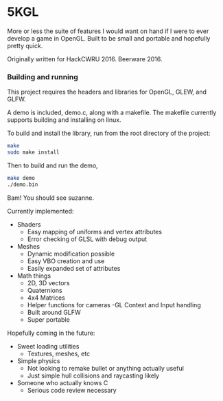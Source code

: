 # 5KGL
More or less the suite of features I would want on hand if I were to ever develop a game in OpenGL. Built to be small and portable and hopefully pretty quick.

Originally written for HackCWRU 2016. Beerware 2016.

### Building and running
This project requires the headers and libraries for OpenGL, GLEW, and GLFW.

A demo is included, demo.c, along with a makefile. The makefile currently supports building and installing on linux.

To build and install the library, run from the root directory of the project:
```bash
make
sudo make install
```

Then to build and run the demo,
```bash
make demo
./demo.bin
```

Bam! You should see suzanne.

Currently implemented:
- Shaders
    - Easy mapping of uniforms and vertex attributes
    - Error checking of GLSL with debug output
- Meshes
    - Dynamic modification possible
    - Easy VBO creation and use
    - Easily expanded set of attributes
- Math things
    - 2D, 3D vectors
    - Quaternions
    - 4x4 Matrices
    - Helper functions for cameras
-GL Context and Input handling
    - Built around GLFW
    - Super portable

Hopefully coming in the future:
- Sweet loading utilities
    - Textures, meshes, etc
- Simple physics
    - Not looking to remake bullet or anything actually useful
    - Just simple hull collisions and raycasting likely
- Someone who actually knows C
    - Serious code review necessary
